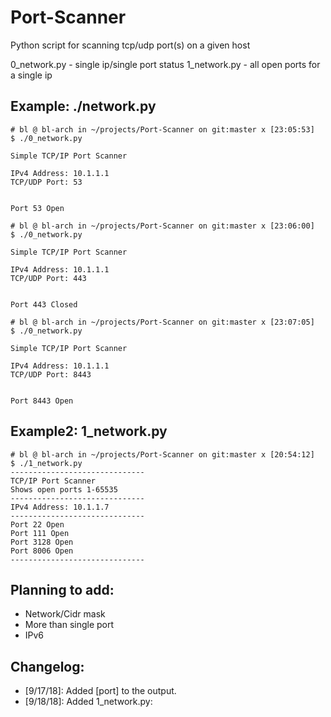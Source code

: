 # Port-Scanner
Python script for scanning tcp/udp port(s) on a given host

0_network.py - single ip/single port status
1_network.py - all open ports for a single ip

## Example: ./network.py

```
# bl @ bl-arch in ~/projects/Port-Scanner on git:master x [23:05:53] 
$ ./0_network.py 

Simple TCP/IP Port Scanner

IPv4 Address: 10.1.1.1
TCP/UDP Port: 53


Port 53 Open

# bl @ bl-arch in ~/projects/Port-Scanner on git:master x [23:06:00] 
$ ./0_network.py

Simple TCP/IP Port Scanner

IPv4 Address: 10.1.1.1
TCP/UDP Port: 443


Port 443 Closed

# bl @ bl-arch in ~/projects/Port-Scanner on git:master x [23:07:05] 
$ ./0_network.py

Simple TCP/IP Port Scanner

IPv4 Address: 10.1.1.1
TCP/UDP Port: 8443


Port 8443 Open
```

## Example2: 1_network.py
```
# bl @ bl-arch in ~/projects/Port-Scanner on git:master x [20:54:12]
$ ./1_network.py
------------------------------
TCP/IP Port Scanner
Shows open ports 1-65535
------------------------------
IPv4 Address: 10.1.1.7
------------------------------
Port 22 Open
Port 111 Open
Port 3128 Open
Port 8006 Open
------------------------------
```


## Planning to add:
* Network/Cidr mask
* More than single port
* IPv6

## Changelog:
* [9/17/18]: Added [port] to the output.
* [9/18/18]: Added 1_network.py:

